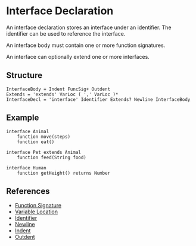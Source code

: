 # Interface Declaration

An interface declaration stores an interface under an identifier. The identifier can be used to reference the interface.

An interface body must contain one or more function signatures.

An interface can optionally extend one or more interfaces.

## Structure

```grammar
InterfaceBody = Indent FuncSig+ Outdent
Extends = 'extends' VarLoc ( ',' VarLoc )*
InterfaceDecl = 'interface' Identifier Extends? Newline InterfaceBody
```

## Example

```syntek
interface Animal
	function move(steps)
	function eat()

interface Pet extends Animal
	function feed(String food)

interface Human
	function getHeight() returns Number
```

## References

- [Function Signature](/spec/grammar/syntactic/#function-signature)
- [Variable Location](/spec/grammar/syntactic/#variable-location)
- [Identifier](/spec/grammar/lexical.html#identifiers)
- [Newline](/spec/grammar/lexical.html#newline)
- [Indent](/spec/grammar/lexical.html#indent)
- [Outdent](/spec/grammar/lexical.html#outdent)
